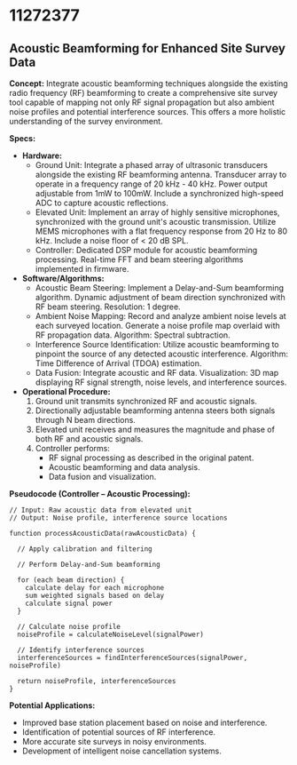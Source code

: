 # 11272377

## Acoustic Beamforming for Enhanced Site Survey Data

**Concept:** Integrate acoustic beamforming techniques alongside the existing radio frequency (RF) beamforming to create a comprehensive site survey tool capable of mapping not only RF signal propagation but also ambient noise profiles and potential interference sources. This offers a more holistic understanding of the survey environment.

**Specs:**

*   **Hardware:**
    *   Ground Unit: Integrate a phased array of ultrasonic transducers alongside the existing RF beamforming antenna. Transducer array to operate in a frequency range of 20 kHz - 40 kHz.  Power output adjustable from 1mW to 100mW. Include a synchronized high-speed ADC to capture acoustic reflections.
    *   Elevated Unit: Implement an array of highly sensitive microphones, synchronized with the ground unit's acoustic transmission. Utilize MEMS microphones with a flat frequency response from 20 Hz to 80 kHz. Include a noise floor of < 20 dB SPL.
    *   Controller: Dedicated DSP module for acoustic beamforming processing. Real-time FFT and beam steering algorithms implemented in firmware.
*   **Software/Algorithms:**
    *   Acoustic Beam Steering: Implement a Delay-and-Sum beamforming algorithm. Dynamic adjustment of beam direction synchronized with RF beam steering. Resolution: 1 degree.
    *   Ambient Noise Mapping:  Record and analyze ambient noise levels at each surveyed location. Generate a noise profile map overlaid with RF propagation data. Algorithm: Spectral subtraction.
    *   Interference Source Identification: Utilize acoustic beamforming to pinpoint the source of any detected acoustic interference.  Algorithm: Time Difference of Arrival (TDOA) estimation.
    *   Data Fusion: Integrate acoustic and RF data. Visualization: 3D map displaying RF signal strength, noise levels, and interference sources.
*   **Operational Procedure:**
    1.  Ground unit transmits synchronized RF and acoustic signals.
    2.  Directionally adjustable beamforming antenna steers both signals through N beam directions.
    3.  Elevated unit receives and measures the magnitude and phase of both RF and acoustic signals.
    4.  Controller performs:
        *   RF signal processing as described in the original patent.
        *   Acoustic beamforming and data analysis.
        *   Data fusion and visualization.

**Pseudocode (Controller – Acoustic Processing):**

```
// Input: Raw acoustic data from elevated unit
// Output: Noise profile, interference source locations

function processAcousticData(rawAcousticData) {

  // Apply calibration and filtering

  // Perform Delay-and-Sum beamforming

  for (each beam direction) {
    calculate delay for each microphone
    sum weighted signals based on delay
    calculate signal power
  }

  // Calculate noise profile
  noiseProfile = calculateNoiseLevel(signalPower)

  // Identify interference sources
  interferenceSources = findInterferenceSources(signalPower, noiseProfile)

  return noiseProfile, interferenceSources
}
```

**Potential Applications:**

*   Improved base station placement based on noise and interference.
*   Identification of potential sources of RF interference.
*   More accurate site surveys in noisy environments.
*   Development of intelligent noise cancellation systems.
